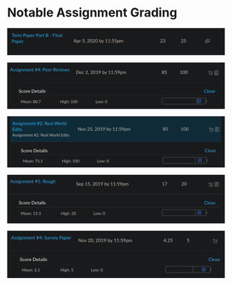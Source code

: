 # Notable Assignment Grading 

![](/grades/cmns130-term-paper-grade.png)

![](/grades/peer-reviews-grade.png)

![](/grades/real-world-edits-grade.png)

![](/grades/research-paper-revisions-grade.png)

![](/grades/survey-paper-grade.png)
